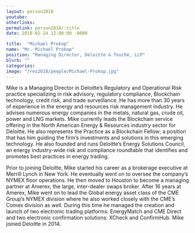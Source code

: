 ```yaml
---
layout: person2018
youtube: 
otherlinks: 
permalink: person2018/:title
date: 2018-02-24 12:00:00 -0600

title:  "Michael Prokop"
name: "Mr. Michael Prokop"
position: "Managing Director, Deloitte & Touche, LLP"
blurb: ""
categories: 
image: "/res2018/people/Michael-Prokop.jpg"
---
```


Mike is a Managing Director in Deloitte’s Regulatory and Operational Risk practice specializing in risk advisory, regulatory compliance, Blockchain technology, credit risk, and trade surveillance. He has more than 30 years of experience in the energy and resources risk management industry. He advises numerous energy companies in the metals, natural gas, crude oil, power and LNG markets.  Mike currently leads the Blockchain service offering in the North American Energy & Resources industry sector for Deloitte.  He also represents the Practice as a Blockchain Fellow; a position that has him guiding the firm’s investments and solutions in this emerging technology.  He also founded and runs Deloitte’s Energy Solutions Council, an energy industry-wide risk and compliance roundtable that identifies and promotes best practices in energy trading.

Prior to joining Deloitte, Mike started his career as a brokerage executive at Merrill Lynch in New York.  He eventually went on to oversee the company’s NYMEX floor operations. He then moved to Houston to become a managing partner at Amerex, the large, inter-dealer swaps broker. After 16 years at Amerex, Mike went on to lead the Global energy asset class of the CME Group’s NYMEX division where he also worked closely with the CME’s Comex division as well.  During this time he managed the creation and launch of two electronic trading platforms: EnergyMatch and CME Direct and two electronic confirmation solutions: XCheck and ConfirmHub.  Mike joined Deloitte in 2014.
